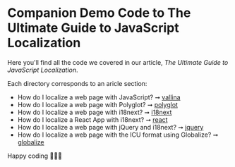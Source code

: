 # Companion Demo Code to The Ultimate Guide to JavaScript Localization
Here you'll find all the code we covered in our article, _The Ultimate Guide to JavaScript Localization_.

Each directory corresponds to an aricle section:

- How do I localize a web page with JavaScript? ➞ [vallina](https://github.com/PhraseApp-Blog/javascript-l10n-ultimate-guide/tree/main/vanilla)
- How do I localize a web page with Polyglot? ➞ [polyglot](https://github.com/PhraseApp-Blog/javascript-l10n-ultimate-guide/tree/main/polyglot)
- How do I localize a web page with i18next? ➞ [i18next](https://github.com/PhraseApp-Blog/javascript-l10n-ultimate-guide/tree/main/i18next)
- How do I localize a React App with i18next? ➞ [react](https://github.com/PhraseApp-Blog/javascript-l10n-ultimate-guide/tree/main/react)
- How do I localize a web page with jQuery and i18next? ➞ [jquery](https://github.com/PhraseApp-Blog/javascript-l10n-ultimate-guide/tree/main/jquery)
- How do I localize a web page with the ICU format using Globalize? ➞ [globalize](https://github.com/PhraseApp-Blog/javascript-l10n-ultimate-guide/tree/main/globalize)

Happy coding 🧑‍💻🥸

